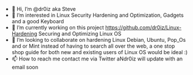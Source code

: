 - 👋 Hi, I’m @dr0iz aka Steve
- 👀 I’m interested in Linux Security Hardening and Optimization, Gadgets and a good Keyboard
- 🌱 I’m currently working on this project https://github.com/dr0iz/Linux-Hardening Securing and Optimizing Linux OS 
- 💞️ I’m looking to collaborate on hardening Linux Debian, Ubuntu, Pop_Os and or Mint instead of having to search all over the web, a one stop shop guide for both new and existing users of Linux OS would be ideal :)
- 📫 How to reach me contact me via Twitter aNdr0iz will update with an email soon

<!---
dr0iz/dr0iz is a ✨ special ✨ repository because its `README.md` (this file) appears on your GitHub profile.
You can click the Preview link to take a look at your changes.
--->
